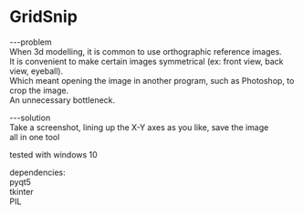 # GridSnip<br>

---problem<br>
When 3d modelling, it is common to use orthographic reference images.<br>
It is convenient to make certain images symmetrical (ex: front view, back view, eyeball).<br>
Which meant opening the image in another program, such as Photoshop, to crop the image.<br>
An unnecessary bottleneck.<br>

---solution<br>
Take a screenshot, lining up the X-Y axes as you like, save the image<br>
all in one tool<br>

tested with windows 10<br>

dependencies:<br>
pyqt5<br>
tkinter<br>
PIL<br>
